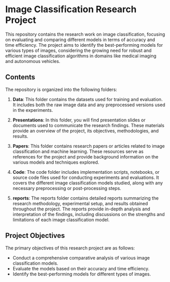 # Image Classification Research Project

This repository contains the research work on image classification, focusing on evaluating and comparing different models in terms of accuracy and time efficiency. The project aims to identify the best-performing models for various types of images, considering the growing need for robust and efficient image classification algorithms in domains like medical imaging and autonomous vehicles.

## Contents

The repository is organized into the following folders:

1. **Data**: This folder contains the datasets used for training and evaluation. It includes both the raw image data and any preprocessed versions used in the experiments.

2. **Presentations**: In this folder, you will find presentation slides or documents used to communicate the research findings. These materials provide an overview of the project, its objectives, methodologies, and results.

3. **Papers**: This folder contains research papers or articles related to image classification and machine learning. These resources serve as references for the project and provide background information on the various models and techniques explored.

4. **Code**: The code folder includes implementation scripts, notebooks, or source code files used for conducting experiments and evaluations. It covers the different image classification models studied, along with any necessary preprocessing or post-processing steps.

5. **reports**: The reports folder contains detailed reports summarizing the research methodology, experimental setup, and results obtained throughout the project. The reports provide in-depth analysis and interpretation of the findings, including discussions on the strengths and limitations of each image classification model.

## Project Objectives

The primary objectives of this research project are as follows:

- Conduct a comprehensive comparative analysis of various image classification models.
- Evaluate the models based on their accuracy and time efficiency.
- Identify the best-performing models for different types of images.

